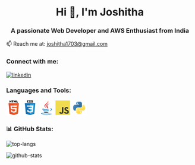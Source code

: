 <h1 align="center">Hi 👋, I'm Joshitha</h1>
<h3 align="center">A passionate Web Developer and AWS Enthusiast from India</h3>

<p align="left"> 📫 Reach me at: <a href="mailto:yourmail@example.com">joshitha1703@gmail.com</a></p>

<h3 align="left">Connect with me:</h3>
<p align="left">
<a href="https://linkedin.com/in/joshitha-mantharapu-443159258" target="blank">
  <img align="center" src="https://cdn.jsdelivr.net/npm/simple-icons@v3/icons/linkedin.svg" alt="linkedin" height="30" width="40" />
</a>
</p>

<h3 align="left">Languages and Tools:</h3>
<p align="left"> 
  <img src="https://raw.githubusercontent.com/devicons/devicon/master/icons/html5/html5-original-wordmark.svg" alt="html5" width="40" height="40"/> 
  <img src="https://raw.githubusercontent.com/devicons/devicon/master/icons/css3/css3-original-wordmark.svg" alt="css3" width="40" height="40"/> 
  <img src="https://raw.githubusercontent.com/devicons/devicon/master/icons/java/java-original.svg" alt="java" width="40" height="40"/>
  <img src="https://raw.githubusercontent.com/devicons/devicon/master/icons/javascript/javascript-original.svg" alt="javascript" width="40" height="40"/>
  <img src="https://raw.githubusercontent.com/devicons/devicon/master/icons/python/python-original.svg" alt="python" width="40" height="40"/>
</p>

<h3>📊 GitHub Stats:</h3>
<p align="left">
  <img src="https://github-readme-stats.vercel.app/api/top-langs?username=joshitha17&show_icons=true&locale=en&layout=compact" alt="top-langs"/>
</p>

<p align="left">
  <img src="https://github-readme-stats.vercel.app/api?username=joshitha17&show_icons=true&locale=en" alt="github-stats"/>
</p>
